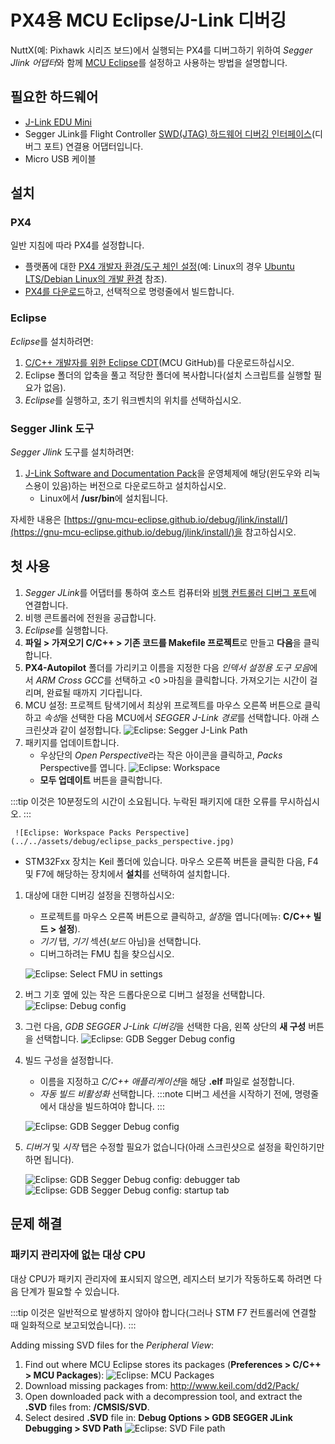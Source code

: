 # PX4용 MCU Eclipse/J-Link 디버깅

NuttX(예: Pixhawk 시리즈 보드)에서 실행되는 PX4를 디버그하기 위하여 *Segger Jlink 어댑터*와 함께 [MCU Eclipse](https://gnu-mcu-eclipse.github.io/)를 설정하고 사용하는 방법을 설명합니다.


## 필요한 하드웨어

- [J-Link EDU Mini](https://www.segger.com/products/debug-probes/j-link/models/j-link-edu-mini/)
- Segger JLink를 Flight Controller [SWD(JTAG) 하드웨어 디버깅 인터페이스](../debug/swd_debug.md)(디버그 포트) 연결용 어댑터입니다.
- Micro USB 케이블

## 설치

### PX4

일반 지침에 따라 PX4를 설정합니다.
- 플랫폼에 대한 [PX4 개발자 환경/도구 체인 설정](../dev_setup/dev_env.md)(예: Linux의 경우 [Ubuntu LTS/Debian Linux의 개발 환경](../dev_setup/dev_env_linux_ubuntu.md) 참조).
- [PX4를 다운로드](../dev_setup/building_px4.md)하고, 선택적으로 명령줄에서 빌드합니다.

### Eclipse

*Eclipse*를 설치하려면:
1. [C/C++ 개발자를 위한 Eclipse CDT](https://github.com/gnu-mcu-eclipse/org.eclipse.epp.packages/releases/)(MCU GitHub)를 다운로드하십시오.
1. Eclipse 폴더의 압축을 풀고 적당한 폴더에 복사합니다(설치 스크립트를 실행할 필요가 없음).
1. *Eclipse*를 실행하고, 초기 워크벤치의 위치를 선택하십시오.

### Segger Jlink 도구

*Segger Jlink* 도구를 설치하려면:
1. [J-Link Software and Documentation Pack](https://www.segger.com/downloads/jlink/#J-LinkSoftwareAndDocumentationPack)을 운영체제에 해당(윈도우와 리눅스용이 있음)하는 버전으로 다운로드하고 설치하십시오.
   - Linux에서 **/usr/bin**에 설치됩니다.

자세한 내용은 [https://gnu-mcu-eclipse.github.io/debug/jlink/install/](https://gnu-mcu-eclipse.github.io/debug/jlink/install/)을 참고하십시오.

## 첫 사용

1. *Segger JLink*를 어댑터를 통하여 호스트 컴퓨터와 [비행 컨트롤러 디버그 포트](../debug/swd_debug.md)에 연결합니다.
1. 비행 콘트롤러에 전원을 공급합니다.
1. *Eclipse*를 실행합니다.
1. **파일 > 가져오기 C/C++ > 기존 코드를 Makefile 프로젝트**로 만들고 **다음**을 클릭합니다.
1. **PX4-Autopilot** 폴더를 가리키고 이름을 지정한 다음 *인덱서 설정용 도구 모음*에서 *ARM Cross GCC*를 선택하고 <0 >마침</strong>을 클릭합니다. 가져오기는 시간이 걸리며, 완료될 때까지 기다립니다.
1. MCU 설정: 프로젝트 탐색기에서 최상위 프로젝트를 마우스 오른쪽 버튼으로 클릭하고 *속성*을 선택한 다음 MCU에서 *SEGGER J-Link 경로*를 선택합니다. 아래 스크린샷과 같이 설정합니다. ![Eclipse: Segger J-Link Path](../../assets/debug/eclipse_segger_jlink_path.png)
1. 패키지를 업데이트합니다.
   - 우상단의 *Open Perspective*라는 작은 아이콘을 클릭하고, *Packs* Perspective를 엽니다. ![Eclipse: Workspace](../../assets/debug/eclipse_workspace_perspective.png)
   - **모두 업데이트** 버튼을 클릭합니다.

:::tip
이것은 10분정도의 시간이 소요됩니다. 누락된 패키지에 대한 오류를 무시하십시오.
:::

     ![Eclipse: Workspace Packs Perspective](../../assets/debug/eclipse_packs_perspective.jpg)
   - STM32Fxx 장치는 Keil 폴더에 있습니다. 마우스 오른쪽 버튼을 클릭한 다음, F4 및 F7에 해당하는 장치에서 **설치**를 선택하여 설치합니다.
1. 대상에 대한 디버깅 설정을 진행하십시오:
   - 프로젝트를 마우스 오른쪽 버튼으로 클릭하고, *설정*을 엽니다(메뉴: **C/C++ 빌드 > 설정**).
   - *기기* 탭, *기기* 섹션(*보드* 아님)을 선택합니다.
   - 디버그하려는 FMU 칩을 찾으십시오.

   ![Eclipse: Select FMU in settings](../../assets/debug/eclipse_settings_devices_fmu.png)
1. 버그 기호 옆에 있는 작은 드롭다운으로 디버그 설정을 선택합니다.![Eclipse: Debug config](../../assets/debug/eclipse_settings_debug_config.png)
1. 그런 다음, *GDB SEGGER J-Link 디버깅*을 선택한 다음, 왼쪽 상단의 **새 구성** 버튼을 선택합니다. ![Eclipse: GDB Segger Debug config](../../assets/debug/eclipse_settings_debug_config_gdb_segger.png)
1. 빌드 구성을 설정합니다.
   - 이름을 지정하고 *C/C++ 애플리케이션*을 해당 **.elf** 파일로 설정합니다.
   - *자동 빌드 비활성화* 선택합니다. :::note 디버그 세션을 시작하기 전에, 명령줄에서 대상을 빌드하여야 합니다.
:::

   ![Eclipse: GDB Segger Debug config](../../assets/debug/eclipse_settings_debug_config_gdb_segger_build_config.png)
1. *디버거* 및 *시작* 탭은 수정할 필요가 없습니다(아래 스크린샷으로 설정을 확인하기만 하면 됩니다).

   ![Eclipse: GDB Segger Debug config: debugger tab](../../assets/debug/eclipse_settings_debug_config_gdb_segger_build_config_debugger_tab.png) ![Eclipse: GDB Segger Debug config: startup tab](../../assets/debug/eclipse_settings_debug_config_gdb_segger_build_config_startup_tab.png)


## 문제 해결

### 패키지 관리자에 없는 대상 CPU

대상 CPU가 패키지 관리자에 표시되지 않으면, 레지스터 보기가 작동하도록 하려면 다음 단계가 필요할 수 있습니다.

:::tip
이것은 일반적으로 발생하지 않아야 합니다(그러나 STM F7 컨트롤러에 연결할 때 일화적으로 보고되었습니다).
:::

Adding missing SVD files for the *Peripheral View*:
1. Find out where MCU Eclipse stores its packages (**Preferences > C/C++ > MCU Packages**): ![Eclipse: MCU Packages](../../assets/debug/eclipse_mcu_packages.png)
2. Download missing packages from: http://www.keil.com/dd2/Pack/
3. Open downloaded pack with a decompression tool, and extract the **.SVD** files from: **/CMSIS/SVD**.
4. Select desired **.SVD** file in: **Debug Options > GDB SEGGER JLink Debugging > SVD Path** ![Eclipse: SVD File path](../../assets/debug/eclipse_svd_file_path.png)
